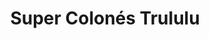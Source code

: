 ---
title: "Super Colonés Trululu"
url: /caracas/super-colones-trululu-calle-union/
shop: confitería
---